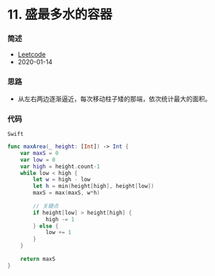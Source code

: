 # 11. 盛最多水的容器

### 简述

- [Leetcode](https://leetcode-cn.com/problems/container-with-most-water/)
- 2020-01-14

###  思路

- 从左右两边逐渐逼近，每次移动柱子矮的那端，依次统计最大的面积。

###  代码

`Swift`

```swift
func maxArea(_ height: [Int]) -> Int {
    var maxS = 0
    var low = 0
    var high = height.count-1
    while low < high {
        let w = high - low
        let h = min(height[high], height[low])
        maxS = max(maxS, w*h)
        
        // 关键点
        if height[low] > height[high] {
            high -= 1
        } else {
            low += 1
        }
    }
    
    return maxS
}

```
